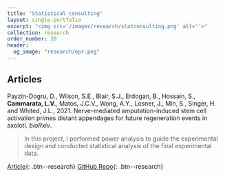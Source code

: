 ```yaml
---
title: "Statistical consulting"
layout: single-portfolio
excerpt: "<img src='/images/research/statconsulting.png' alt=''>"
collection: research
order_number: 30
header: 
  og_image: "research/epr.png"
---
```


## Articles

Payzin-Dogru, D., Wilson, S.E., Blair, S.J., Erdogan, B., Hossain, S., **Cammarata, L.V.**, Matos, J.C.V., Wong, A.Y., Losner, J., Min, S., Singer, H. and Whited, J.L., 2021. Nerve-mediated amputation-induced stem cell activation primes distant appendages for future regeneration events in axolotl. _bioRxiv_.
> In this project, I performed power analysis to guide the experimental design and conducted statistical analysis of the final experimental data.

[Article](https://www.biorxiv.org/content/10.1101/2021.12.29.474455v1.abstract){: .btn--research} [GitHub Repo](https://github.com/louiscam/systemic-activation){: .btn--research}
